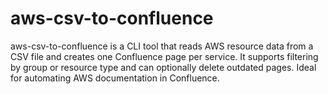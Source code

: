 # aws-csv-to-confluence
aws-csv-to-confluence is a CLI tool that reads AWS resource data from a CSV file and creates one Confluence page per service. It supports filtering by group or resource type and can optionally delete outdated pages. Ideal for automating AWS documentation in Confluence.
